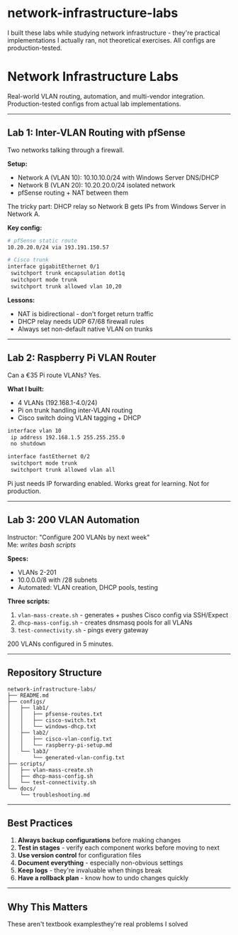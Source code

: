 # network-infrastructure-labs
I built these labs while studying network infrastructure - they're practical implementations I actually ran, not theoretical exercises. All configs are production-tested.

# Network Infrastructure Labs

Real-world VLAN routing, automation, and multi-vendor integration. Production-tested configs from actual lab implementations.

---

## Lab 1: Inter-VLAN Routing with pfSense

Two networks talking through a firewall.

**Setup:**
- Network A (VLAN 10): 10.10.10.0/24 with Windows Server DNS/DHCP
- Network B (VLAN 20): 10.20.20.0/24 isolated network
- pfSense routing + NAT between them

The tricky part: DHCP relay so Network B gets IPs from Windows Server in Network A.

**Key config:**
```bash
# pfSense static route
10.20.20.0/24 via 193.191.150.57

# Cisco trunk
interface gigabitEthernet 0/1
 switchport trunk encapsulation dot1q
 switchport mode trunk
 switchport trunk allowed vlan 10,20
```

**Lessons:** 
- NAT is bidirectional - don't forget return traffic
- DHCP relay needs UDP 67/68 firewall rules
- Always set non-default native VLAN on trunks

---

## Lab 2: Raspberry Pi VLAN Router

Can a €35 Pi route VLANs? Yes.

**What I built:**
- 4 VLANs (192.168.1-4.0/24)
- Pi on trunk handling inter-VLAN routing
- Cisco switch doing VLAN tagging + DHCP

```bash
interface vlan 10
 ip address 192.168.1.5 255.255.255.0
 no shutdown

interface fastEthernet 0/2
 switchport mode trunk
 switchport trunk allowed vlan all
```

Pi just needs IP forwarding enabled. Works great for learning. Not for production.

---

## Lab 3: 200 VLAN Automation

Instructor: "Configure 200 VLANs by next week"  
Me: *writes bash scripts*

**Specs:**
- VLANs 2-201
- 10.0.0.0/8 with /28 subnets
- Automated: VLAN creation, DHCP pools, testing

**Three scripts:**
1. `vlan-mass-create.sh` - generates + pushes Cisco config via SSH/Expect
2. `dhcp-mass-config.sh` - creates dnsmasq pools for all VLANs
3. `test-connectivity.sh` - pings every gateway

200 VLANs configured in 5 minutes.

---

## Repository Structure

```
network-infrastructure-labs/
├── README.md
├── configs/
│   ├── lab1/
│   │   ├── pfsense-routes.txt
│   │   ├── cisco-switch.txt
│   │   └── windows-dhcp.txt
│   ├── lab2/
│   │   ├── cisco-vlan-config.txt
│   │   └── raspberry-pi-setup.md
│   └── lab3/
│       └── generated-vlan-config.txt
├── scripts/
│   ├── vlan-mass-create.sh
│   ├── dhcp-mass-config.sh
│   └── test-connectivity.sh
└── docs/
    └── troubleshooting.md
```
---

## Best Practices

1. **Always backup configurations** before making changes
2. **Test in stages** - verify each component works before moving to next
3. **Use version control** for configuration files
4. **Document everything** - especially non-obvious settings
5. **Keep logs** - they're invaluable when things break
6. **Have a rollback plan** - know how to undo changes quickly

---

## Why This Matters

These aren't textbook examplesthey're real problems I solved
